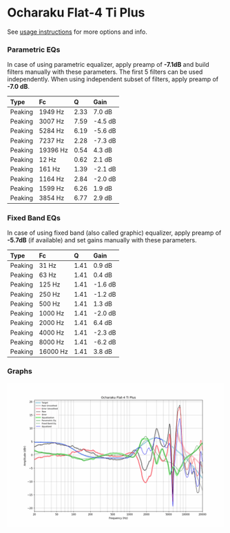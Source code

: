 # Ocharaku Flat-4 Ti Plus
See [usage instructions](https://github.com/jaakkopasanen/AutoEq#usage) for more options and info.

### Parametric EQs
In case of using parametric equalizer, apply preamp of **-7.1dB** and build filters manually
with these parameters. The first 5 filters can be used independently.
When using independent subset of filters, apply preamp of **-7.0 dB**.

| Type    | Fc       |    Q | Gain    |
|:--------|:---------|:-----|:--------|
| Peaking | 1949 Hz  | 2.33 | 7.0 dB  |
| Peaking | 3007 Hz  | 7.59 | -4.5 dB |
| Peaking | 5284 Hz  | 6.19 | -5.6 dB |
| Peaking | 7237 Hz  | 2.28 | -7.3 dB |
| Peaking | 19396 Hz | 0.54 | 4.3 dB  |
| Peaking | 12 Hz    | 0.62 | 2.1 dB  |
| Peaking | 161 Hz   | 1.39 | -2.1 dB |
| Peaking | 1164 Hz  | 2.84 | -2.0 dB |
| Peaking | 1599 Hz  | 6.26 | 1.9 dB  |
| Peaking | 3854 Hz  | 6.77 | 2.9 dB  |

### Fixed Band EQs
In case of using fixed band (also called graphic) equalizer, apply preamp of **-5.7dB**
(if available) and set gains manually with these parameters.

| Type    | Fc       |    Q | Gain    |
|:--------|:---------|:-----|:--------|
| Peaking | 31 Hz    | 1.41 | 0.9 dB  |
| Peaking | 63 Hz    | 1.41 | 0.4 dB  |
| Peaking | 125 Hz   | 1.41 | -1.6 dB |
| Peaking | 250 Hz   | 1.41 | -1.2 dB |
| Peaking | 500 Hz   | 1.41 | 1.3 dB  |
| Peaking | 1000 Hz  | 1.41 | -2.0 dB |
| Peaking | 2000 Hz  | 1.41 | 6.4 dB  |
| Peaking | 4000 Hz  | 1.41 | -2.3 dB |
| Peaking | 8000 Hz  | 1.41 | -6.2 dB |
| Peaking | 16000 Hz | 1.41 | 3.8 dB  |

### Graphs
![](./Ocharaku%20Flat-4%20Ti%20Plus.png)